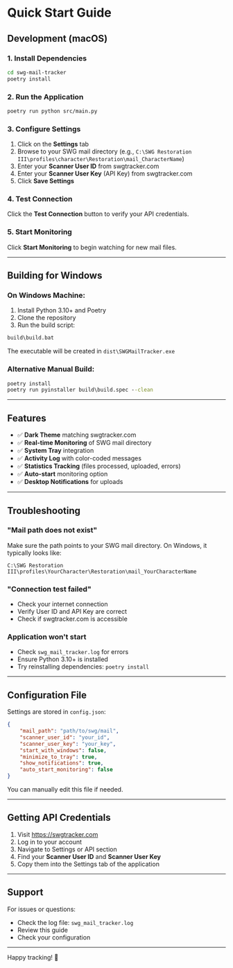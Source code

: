 # Quick Start Guide

## Development (macOS)

### 1. Install Dependencies

```bash
cd swg-mail-tracker
poetry install
```

### 2. Run the Application

```bash
poetry run python src/main.py
```

### 3. Configure Settings

1. Click on the **Settings** tab
2. Browse to your SWG mail directory (e.g., `C:\SWG Restoration III\profiles\character\Restoration\mail_CharacterName`)
3. Enter your **Scanner User ID** from swgtracker.com
4. Enter your **Scanner User Key** (API Key) from swgtracker.com
5. Click **Save Settings**

### 4. Test Connection

Click the **Test Connection** button to verify your API credentials.

### 5. Start Monitoring

Click **Start Monitoring** to begin watching for new mail files.

---

## Building for Windows

### On Windows Machine:

1. Install Python 3.10+ and Poetry
2. Clone the repository
3. Run the build script:

```cmd
build\build.bat
```

The executable will be created in `dist\SWGMailTracker.exe`

### Alternative Manual Build:

```cmd
poetry install
poetry run pyinstaller build\build.spec --clean
```

---

## Features

- ✅ **Dark Theme** matching swgtracker.com
- ✅ **Real-time Monitoring** of SWG mail directory
- ✅ **System Tray** integration
- ✅ **Activity Log** with color-coded messages
- ✅ **Statistics Tracking** (files processed, uploaded, errors)
- ✅ **Auto-start** monitoring option
- ✅ **Desktop Notifications** for uploads

---

## Troubleshooting

### "Mail path does not exist"
Make sure the path points to your SWG mail directory. On Windows, it typically looks like:
```
C:\SWG Restoration III\profiles\YourCharacter\Restoration\mail_YourCharacterName
```

### "Connection test failed"
- Check your internet connection
- Verify User ID and API Key are correct
- Check if swgtracker.com is accessible

### Application won't start
- Check `swg_mail_tracker.log` for errors
- Ensure Python 3.10+ is installed
- Try reinstalling dependencies: `poetry install`

---

## Configuration File

Settings are stored in `config.json`:

```json
{
    "mail_path": "path/to/swg/mail",
    "scanner_user_id": "your_id",
    "scanner_user_key": "your_key",
    "start_with_windows": false,
    "minimize_to_tray": true,
    "show_notifications": true,
    "auto_start_monitoring": false
}
```

You can manually edit this file if needed.

---

## Getting API Credentials

1. Visit https://swgtracker.com
2. Log in to your account
3. Navigate to Settings or API section
4. Find your **Scanner User ID** and **Scanner User Key**
5. Copy them into the Settings tab of the application

---

## Support

For issues or questions:
- Check the log file: `swg_mail_tracker.log`
- Review this guide
- Check your configuration

---

Happy tracking! 🚀
